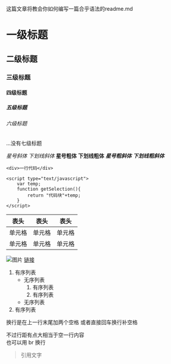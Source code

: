 这篇文章将教会你如何编写一篇合乎语法的readme.md 
# 一级标题
## 二级标题
### 三级标题
#### 四级标题
##### 五级标题
###### 六级标题
...没有七级标题

  
*星号斜体*
_下划线斜体_
**星号粗体**
__下划线粗体__
***星号粗斜体***
___下划线粗斜体___

  
`<div>一行代码</div>`

```
<script type="text/javascript">
	var temp;
	function getSelection(){
		return "代码块"+temp;
	}
</script>
```

  
表头|表头|表头
--|--|--
单元格|单元格|单元格
单元格|单元格|单元格

  
![图片](https://www.baidu.com/img/bd_logo1.png)
[链接](https://www.baidu.com/)

  
1. 有序列表
	* 无序列表
		1. 有序列表
		2. 有序列表
	* 无序列表
2. 有序列表

  
换行是在上一行末尾加两个空格  或者直接回车换行补空格
 
不过行距有点大相当于空一行内容
<br />也可以用 br 换行
  
>引用文字